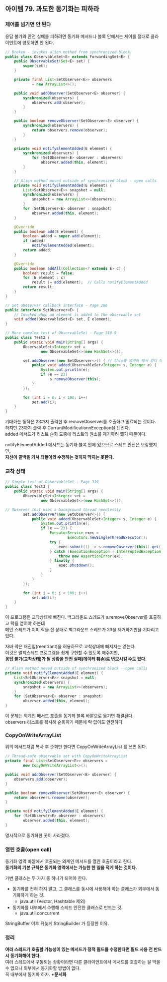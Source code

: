 ## 아이템 79. 과도한 동기화는 피하라

### 제어를 넘기면 안 된다
응답 불가와 안전 실패를 피하려면 동기화 메서드나 블록 안에서는 제어를 절대로 클라이언트에 양도하면 안 된다.
```java
// Broken - invokes alien method from synchronized block!
public class ObservableSet<E> extends ForwardingSet<E> {
    public ObservableSet(Set<E> set) {
        super(set);
    }

    private final List<SetObserver<E>> observers
            = new ArrayList<>();

    public void addObserver(SetObserver<E> observer) {
        synchronized(observers) {
            observers.add(observer);
        }
    }

    public boolean removeObserver(SetObserver<E> observer) {
        synchronized(observers) {
            return observers.remove(observer);
        }
    }

    private void notifyElementAdded(E element) {
        synchronized(observers) {
            for (SetObserver<E> observer : observers)
                observer.added(this, element);
        }
    }

    // Alien method moved outside of synchronized block - open calls
    private void notifyElementAdded(E element) {
        List<SetObserver<E>> snapshot = null;
        synchronized(observers) {
            snapshot = new ArrayList<>(observers);
        }
        for (SetObserver<E> observer : snapshot)
            observer.added(this, element);
    }

    @Override
    public boolean add(E element) {
        boolean added = super.add(element);
        if (added)
            notifyElementAdded(element);
        return added;
    }

    @Override
    public boolean addAll(Collection<? extends E> c) {
        boolean result = false;
        for (E element : c)
            result |= add(element);  // Calls notifyElementAdded
        return result;
    }
}
```
```java
// Set obeserver callback interface - Page 266
public interface SetObserver<E> {
    // Invoked when an element is added to the observable set
    void added(ObservableSet<E> set, E element);
}
```
```java
// More complex test of ObservableSet - Page 318-9
public class Test2 {
    public static void main(String[] args) {
        ObservableSet<Integer> set =
                new ObservableSet<>(new HashSet<>());

        set.addObserver(new SetObserver<>() { // this를 넘겨야 해서 람다 대신 익명클래스 사용
            public void added(ObservableSet<Integer> s, Integer e) {
                System.out.println(e);
                if (e == 23)
                    s.removeObserver(this);
            }
        });

        for (int i = 0; i < 100; i++)
            set.add(i);
    }
}
```
기대하는 동작은 23까지 출력한 후 removeObserver를 호출하고 종료되는 것이다.   
하지만 23까지 출력 후 CurruntModificationnException을 던진다.   
added 메서드가 리스트 순회 도중에 리스트의 원소를 제거하려 했기 때문이다.   

notifyElementAdded 메서드는 동기화 블록 안에 있으므로 스레드 안전은 보장했지만,    
__자신이 콜백을 거쳐 되돌아와 수정하는 것까지 막지는 못한다.__

### 교착 상태
```java
// Simple test of ObservableSet - Page 319
public class Test3 {
    public static void main(String[] args) {
        ObservableSet<Integer> set =
                new ObservableSet<>(new HashSet<>());

// Observer that uses a background thread needlessly
        set.addObserver(new SetObserver<>() {
            public void added(ObservableSet<Integer> s, Integer e) {
                System.out.println(e);
                if (e == 23) {
                    ExecutorService exec =
                            Executors.newSingleThreadExecutor();
                    try {
                        exec.submit(() -> s.removeObserver(this)).get();
                    } catch (ExecutionException | InterruptedException ex) {
                        throw new AssertionError(ex);
                    } finally {
                        exec.shutdown();
                    }
                }
            }
        });

        for (int i = 0; i < 100; i++)
            set.add(i);
    }
}
```
이 프로그램은 교착상태에 빠진다. 백그라운드 스레드가 s.removeObserver를 호출하고 락을 얻어야 하는데   
메인 스레드가 이미 락을 쥔 상태로 백그라운드 스레드가 23을 제거하기만을 기다리고 있다.

자바 락은 재진입(reentrant)을 허용하므로 교착상태에 빠지지는 않는다.    
이것은 멀티스레드 프로그램을 쉽게 구현할 수 있도록 해주지만,    
__응답 불가(교착상태)가 될 상황을 안전 실패(데이터 훼손)로 변모시킬 수도 있다.__

```java
// Alien method moved outside of synchronized block - open calls
private void notifyElementAdded(E element) {
    List<SetObserver<E>> snapshot = null;
    synchronized(observers) {
        snapshot = new ArrayList<>(observers);
    }
    for (SetObserver<E> observer : snapshot)
        observer.added(this, element);
}
```
이 문제는 외계인 메서드 호출을 동기화 블록 바깥으로 옮기면 해결된다.    
observers 리스트를 복사해 순회하기 때문에 락 없이도 안전하다.

### CopyOnWriteArrayList
위의 메서드처럼 복사 후 순회만 한다면 CopyOnWriteArrayList 를 쓰면 된다.
```java
// Thread-safe observable set with CopyOnWriteArrayList
private final List<SetObserver<E>> observers =
        new CopyOnWriteArrayList<>();

public void addObserver(SetObserver<E> observer) {
    observers.add(observer);
}

public boolean removeObserver(SetObserver<E> observer) {
    return observers.remove(observer);
}

private void notifyElementAdded(E element) {
    for (SetObserver<E> observer : observers)
        observer.added(this, element);
}
```
명시적으로 동기화한 곳이 사라졌다.

### 열린 호출(open call)
동기화 영역 바깥에서 호출되는 외계인 메서드를 열린 호출이라고 한다.   
__동기화의 기본 규칙은 동기화 영역에서는 가능한 한 일을 적게 하는 것이다.__   

가변 클래스는 두 가지 중 하나가 되어야 한다.   
- 동기화를 전혀 하지 말고, 그 클래스를 동시에 사용해야 하는 클래스가 외부에서 동기화하게 하는 것.
  - java.util (Vector, Hashtable 제외)
- 동기화를 내부에서 수행해 스레드 안전한 클래스로 만드는 것.
  - java.util.concurrent
    
StringBuffer 이후 뒤늦게 StringBuilder 가 등장한 이유.

### 정리
__여러 스레드가 호출할 가능성이 있는 메서드가 정적 필드를 수정한다면 필드 사용 전 반드시 동기화해야 한다.__   
여러 스레드에서 구동되는 상황이라면 다른 클라이언트에서 메서드를 호출하는 걸 막을 수 없으니 외부에서 동기화할 방법이 없다.  
꼭 내부에서 동기화 하자. __+문서화__


